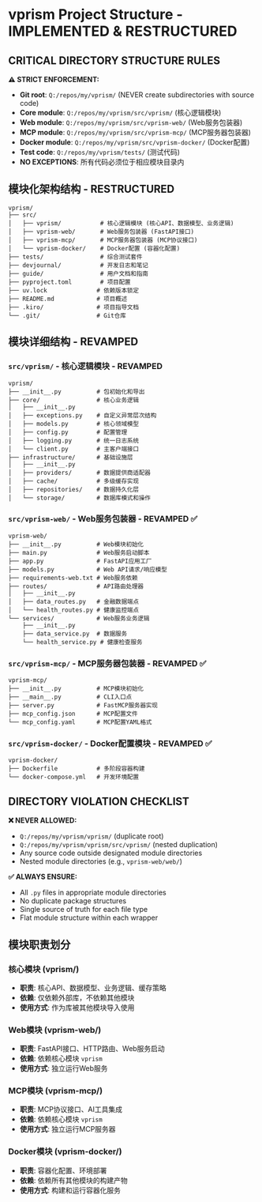 # vprism Project Structure - IMPLEMENTED & RESTRUCTURED

## CRITICAL DIRECTORY STRUCTURE RULES

**⚠️ STRICT ENFORCEMENT:**
- **Git root**: `Q:/repos/my/vprism/` (NEVER create subdirectories with source code)
- **Core module**: `Q:/repos/my/vprism/src/vprism/` (核心逻辑模块)
- **Web module**: `Q:/repos/my/vprism/src/vprism-web/` (Web服务包装器)
- **MCP module**: `Q:/repos/my/vprism/src/vprism-mcp/` (MCP服务器包装器)
- **Docker module**: `Q:/repos/my/vprism/src/vprism-docker/` (Docker配置)
- **Test code**: `Q:/repos/my/vprism/tests/` (测试代码)
- **NO EXCEPTIONS**: 所有代码必须位于相应模块目录内

## 模块化架构结构 - RESTRUCTURED

```
vprism/
├── src/
│   ├── vprism/           # 核心逻辑模块 (核心API、数据模型、业务逻辑)
│   ├── vprism-web/       # Web服务包装器 (FastAPI接口)
│   ├── vprism-mcp/       # MCP服务器包装器 (MCP协议接口)
│   └── vprism-docker/    # Docker配置 (容器化配置)
├── tests/                # 综合测试套件
├── devjournal/           # 开发日志和笔记
├── guide/                # 用户文档和指南
├── pyproject.toml        # 项目配置
├── uv.lock              # 依赖版本锁定
├── README.md            # 项目概述
├── .kiro/               # 项目指导文档
└── .git/                # Git仓库
```

## 模块详细结构 - REVAMPED

### `src/vprism/` - 核心逻辑模块 - REVAMPED
```
vprism/
├── __init__.py          # 包初始化和导出
├── core/                # 核心业务逻辑
│   ├── __init__.py
│   ├── exceptions.py    # 自定义异常层次结构
│   ├── models.py        # 核心领域模型
│   ├── config.py        # 配置管理
│   ├── logging.py       # 统一日志系统
│   └── client.py        # 主客户端接口
├── infrastructure/      # 基础设施层
│   ├── __init__.py
│   ├── providers/       # 数据提供商适配器
│   ├── cache/           # 多级缓存实现
│   ├── repositories/    # 数据持久化层
│   └── storage/         # 数据库模式和操作
```

### `src/vprism-web/` - Web服务包装器 - REVAMPED ✅
```
vprism-web/
├── __init__.py          # Web模块初始化
├── main.py              # Web服务启动脚本
├── app.py               # FastAPI应用工厂
├── models.py            # Web API请求/响应模型
├── requirements-web.txt # Web服务依赖
├── routes/              # API路由处理器
│   ├── __init__.py
│   ├── data_routes.py   # 金融数据端点
│   └── health_routes.py # 健康监控端点
└── services/            # Web服务业务逻辑
    ├── __init__.py
    ├── data_service.py  # 数据服务
    └── health_service.py # 健康检查服务
```

### `src/vprism-mcp/` - MCP服务器包装器 - REVAMPED ✅
```
vprism-mcp/
├── __init__.py          # MCP模块初始化
├── __main__.py          # CLI入口点
├── server.py            # FastMCP服务器实现
├── mcp_config.json      # MCP配置文件
└── mcp_config.yaml      # MCP配置YAML格式
```

### `src/vprism-docker/` - Docker配置模块 - REVAMPED ✅
```
vprism-docker/
├── Dockerfile           # 多阶段容器构建
└── docker-compose.yml   # 开发环境配置
```

## DIRECTORY VIOLATION CHECKLIST

**❌ NEVER ALLOWED:**
- `Q:/repos/my/vprism/vprism/` (duplicate root)
- `Q:/repos/my/vprism/vprism/src/vprism/` (nested duplication)
- Any source code outside designated module directories
- Nested module directories (e.g., `vprism-web/web/`)

**✅ ALWAYS ENSURE:**
- All `.py` files in appropriate module directories
- No duplicate package structures
- Single source of truth for each file type
- Flat module structure within each wrapper

## 模块职责划分

### 核心模块 (vprism/)
- **职责**: 核心API、数据模型、业务逻辑、缓存策略
- **依赖**: 仅依赖外部库，不依赖其他模块
- **使用方式**: 作为库被其他模块导入使用

### Web模块 (vprism-web/)
- **职责**: FastAPI接口、HTTP路由、Web服务启动
- **依赖**: 依赖核心模块 `vprism`
- **使用方式**: 独立运行Web服务

### MCP模块 (vprism-mcp/)
- **职责**: MCP协议接口、AI工具集成
- **依赖**: 依赖核心模块 `vprism`
- **使用方式**: 独立运行MCP服务器

### Docker模块 (vprism-docker/)
- **职责**: 容器化配置、环境部署
- **依赖**: 依赖所有其他模块的构建产物
- **使用方式**: 构建和运行容器化服务
